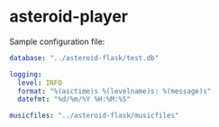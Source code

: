 # asteroid-player

Sample configuration file:
```yml
database: "../asteroid-flask/test.db"

logging:
  level: INFO
  format: "%(asctime)s %(levelname)s: %(message)s"
  datefmt: "%d/%m/%Y %H:%M:%S"

musicfiles: "../asteroid-flask/musicfiles"
```

